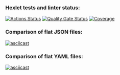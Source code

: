 ### Hexlet tests and linter status:
[![Actions Status](https://github.com/yamkin29/frontend-project-46/actions/workflows/hexlet-check.yml/badge.svg)](https://github.com/yamkin29/frontend-project-46/actions)
[![Quality Gate Status](https://sonarcloud.io/api/project_badges/measure?project=yamkin29_frontend-project-46&metric=alert_status)](https://sonarcloud.io/summary/new_code?id=yamkin29_frontend-project-46)
[![Coverage](https://sonarcloud.io/api/project_badges/measure?project=yamkin29_frontend-project-46&metric=coverage)](https://sonarcloud.io/summary/new_code?id=yamkin29_frontend-project-46)

### Comparison of flat JSON files:
[![asciicast](https://asciinema.org/a/HEsUE9HOLNBSRtHvkhTyjzZiF.svg)](https://asciinema.org/a/HEsUE9HOLNBSRtHvkhTyjzZiF)

### Comparison of flat YAML files:
[![asciicast](https://asciinema.org/a/poA1eVM8z5bgEZInCOKm5ksCn.svg)](https://asciinema.org/a/poA1eVM8z5bgEZInCOKm5ksCn)
